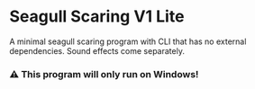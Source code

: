# Seagull Scaring V1 Lite
A minimal seagull scaring program with CLI that has no external dependencies.
Sound effects come separately.

### ⚠ This program will only run on Windows!

